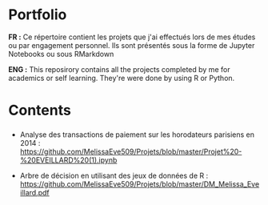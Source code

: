 # Portfolio 

**FR :**
Ce répertoire contient les projets que j'ai effectués lors de mes études ou par engagement personnel. Ils sont présentés sous la forme de Jupyter Notebooks ou sous RMarkdown 

**ENG :**
This reposirory contains all the projects completed by me for academics or self learning. They're were done by using R or Python.



# Contents 
### 

- Analyse des transactions de paiement sur les horodateurs parisiens en 2014 : <https://github.com/MelissaEve509/Projets/blob/master/Projet%20-%20EVEILLARD%20(1).ipynb>

- Arbre de décision en utilisant des jeux de données de R : <https://github.com/MelissaEve509/Projets/blob/master/DM_Melissa_Eveillard.pdf>
